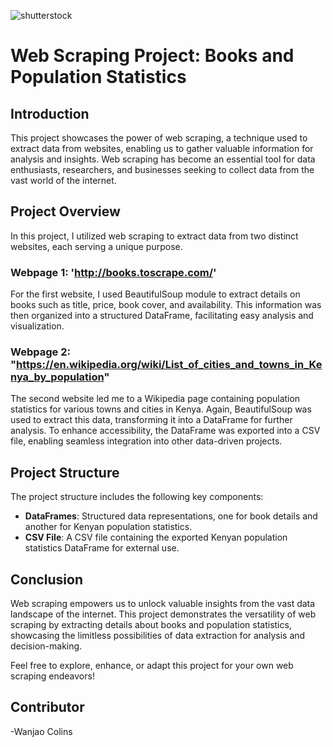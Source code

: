 ![shutterstock](images/shutterstock_658397362.jpg)

# Web Scraping Project: Books and Population Statistics

## Introduction

This project showcases the power of web scraping, a technique used to extract data from websites, enabling us to gather valuable information for analysis and insights. Web scraping has become an essential tool for data enthusiasts, researchers, and businesses seeking to collect data from the vast world of the internet.

## Project Overview

In this project, I utilized web scraping to extract data from two distinct websites, each serving a unique purpose.

### Webpage 1: 'http://books.toscrape.com/'

For the first website, I used BeautifulSoup module to extract details on books such as title, price, book cover, and availability. This information was then organized into a structured DataFrame, facilitating easy analysis and visualization.

### Webpage 2: "https://en.wikipedia.org/wiki/List_of_cities_and_towns_in_Kenya_by_population"

The second website led me to a Wikipedia page containing population statistics for various towns and cities in Kenya. Again, BeautifulSoup was used to extract this data, transforming it into a DataFrame for further analysis. To enhance accessibility, the DataFrame was exported into a CSV file, enabling seamless integration into other data-driven projects.

## Project Structure

The project structure includes the following key components:

- **DataFrames**: Structured data representations, one for book details and another for Kenyan population statistics.
- **CSV File**: A CSV file containing the exported Kenyan population statistics DataFrame for external use.

## Conclusion

Web scraping empowers us to unlock valuable insights from the vast data landscape of the internet. This project demonstrates the versatility of web scraping by extracting details about books and population statistics, showcasing the limitless possibilities of data extraction for analysis and decision-making.

Feel free to explore, enhance, or adapt this project for your own web scraping endeavors!


## Contributor

-Wanjao Colins

